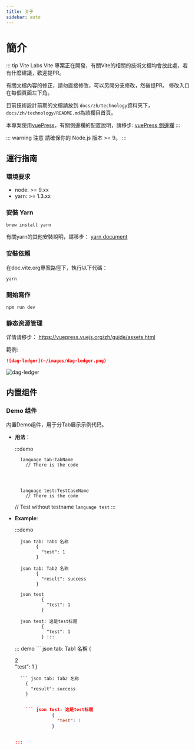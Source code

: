 ```yaml
---
title: 关于
sidebar: auto
---
```

# 簡介

::: tip Vite Labs Vite 專案正在開發，有關Vite的相關的技術文檔均會放此處，若有什麼建議，歡迎提PR。

有關文檔內容的修正，請勿直接修改，可以另開分支修改，然後提PR。 修改入口在每個頁面左下角。

目前技術設計前期的文檔請放到 `docs/zh/technology`資料夾下，`docs/zh/technology/README.md`為該欄目首頁。

本專案使用[vuePress](https://vuepress.vuejs.org/zh/)，有關側邊欄的配置說明，請移步: [vuePress 側邊欄](https://vuepress.vuejs.org/zh/default-theme-config/#%E4%BE%A7%E8%BE%B9%E6%A0%8F) :::

::: warning 注意 請確保你的 Node.js 版本 >= 9。 :::

## 運行指南

### 環境要求

* node: >= 9.xx
* yarn: >= 1.3.xx

### 安裝 Yarn

    brew install yarn
    

有關yarn的其他安裝說明，請移步： [yarn document](https://yarnpkg.com/en/docs/install#mac-stable)

### 安裝依賴

在doc.vite.org專案路徑下，執行以下代碼：

    yarn
    

### 開始寫作

    npm run dev
    

### 静态资源管理

详情请移步： <https://vuepress.vuejs.org/zh/guide/assets.html>

範例:

```markdown
![dag-ledger](~/images/dag-ledger.png)
```

![dag-ledger](~/images/dag-ledger.png)

## 内置组件

### Demo 组件

内置Demo组件，用于分Tab展示示例代码。

* **用法**：
    
    :::demo 
    
        language tab:TabName
          // There is the code
    
      
    
    
        language test:TestCaseName
          // There is the code
    
    // Test without testname ```language test``` :::

* **Example**:
    
    :::demo 
    
        json tab: Tab1 名称
              {
                "test": 1
              }
    
        json tab: Tab2 名称
              {
                "result": success
              }
    
        json test
                {
                  "test": 1
                }
    
        json test: 这是test标题
                {
                  "test": 1
                } :::
    
    ::: demo ``` json tab: Tab1 名稱 { 
    
    <div class="notransla te">
      2
    </div> "test": 1 }
    
        ``` json tab: Tab2 名称
          {
            "result": success
          }
        
    
    ``` json test { "test": 1 }
    
        ``` json test: 这是test标题
                  {
                    "test": 1
                  }
        
    
    :::